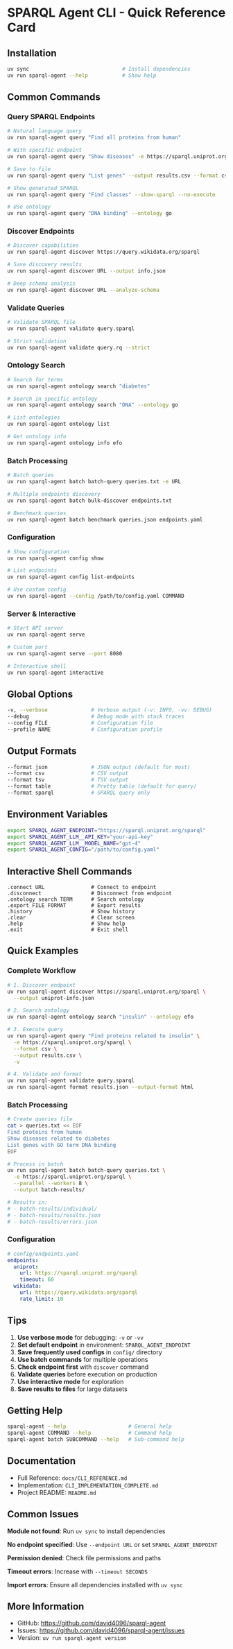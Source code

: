 # SPARQL Agent CLI - Quick Reference Card

## Installation

```bash
uv sync                              # Install dependencies
uv run sparql-agent --help           # Show help
```

## Common Commands

### Query SPARQL Endpoints

```bash
# Natural language query
uv run sparql-agent query "Find all proteins from human"

# With specific endpoint
uv run sparql-agent query "Show diseases" -e https://sparql.uniprot.org/sparql

# Save to file
uv run sparql-agent query "List genes" --output results.csv --format csv

# Show generated SPARQL
uv run sparql-agent query "Find classes" --show-sparql --no-execute

# Use ontology
uv run sparql-agent query "DNA binding" --ontology go
```

### Discover Endpoints

```bash
# Discover capabilities
uv run sparql-agent discover https://query.wikidata.org/sparql

# Save discovery results
uv run sparql-agent discover URL --output info.json

# Deep schema analysis
uv run sparql-agent discover URL --analyze-schema
```

### Validate Queries

```bash
# Validate SPARQL file
uv run sparql-agent validate query.sparql

# Strict validation
uv run sparql-agent validate query.rq --strict
```

### Ontology Search

```bash
# Search for terms
uv run sparql-agent ontology search "diabetes"

# Search in specific ontology
uv run sparql-agent ontology search "DNA" --ontology go

# List ontologies
uv run sparql-agent ontology list

# Get ontology info
uv run sparql-agent ontology info efo
```

### Batch Processing

```bash
# Batch queries
uv run sparql-agent batch batch-query queries.txt -e URL

# Multiple endpoints discovery
uv run sparql-agent batch bulk-discover endpoints.txt

# Benchmark queries
uv run sparql-agent batch benchmark queries.json endpoints.yaml
```

### Configuration

```bash
# Show configuration
uv run sparql-agent config show

# List endpoints
uv run sparql-agent config list-endpoints

# Use custom config
uv run sparql-agent --config /path/to/config.yaml COMMAND
```

### Server & Interactive

```bash
# Start API server
uv run sparql-agent serve

# Custom port
uv run sparql-agent serve --port 8080

# Interactive shell
uv run sparql-agent interactive
```

## Global Options

```bash
-v, --verbose              # Verbose output (-v: INFO, -vv: DEBUG)
--debug                    # Debug mode with stack traces
--config FILE              # Configuration file
--profile NAME             # Configuration profile
```

## Output Formats

```bash
--format json              # JSON output (default for most)
--format csv               # CSV output
--format tsv               # TSV output
--format table             # Pretty table (default for query)
--format sparql            # SPARQL query only
```

## Environment Variables

```bash
export SPARQL_AGENT_ENDPOINT="https://sparql.uniprot.org/sparql"
export SPARQL_AGENT_LLM__API_KEY="your-api-key"
export SPARQL_AGENT_LLM__MODEL_NAME="gpt-4"
export SPARQL_AGENT_CONFIG="/path/to/config.yaml"
```

## Interactive Shell Commands

```
.connect URL               # Connect to endpoint
.disconnect                # Disconnect from endpoint
.ontology search TERM      # Search ontology
.export FILE FORMAT        # Export results
.history                   # Show history
.clear                     # Clear screen
.help                      # Show help
.exit                      # Exit shell
```

## Quick Examples

### Complete Workflow

```bash
# 1. Discover endpoint
uv run sparql-agent discover https://sparql.uniprot.org/sparql \
  --output uniprot-info.json

# 2. Search ontology
uv run sparql-agent ontology search "insulin" --ontology efo

# 3. Execute query
uv run sparql-agent query "Find proteins related to insulin" \
  -e https://sparql.uniprot.org/sparql \
  --format csv \
  --output results.csv \
  -v

# 4. Validate and format
uv run sparql-agent validate query.sparql
uv run sparql-agent format results.json --output-format html
```

### Batch Processing

```bash
# Create queries file
cat > queries.txt << EOF
Find proteins from human
Show diseases related to diabetes
List genes with GO term DNA binding
EOF

# Process in batch
uv run sparql-agent batch batch-query queries.txt \
  -e https://sparql.uniprot.org/sparql \
  --parallel --workers 8 \
  --output batch-results/

# Results in:
# - batch-results/individual/
# - batch-results/results.json
# - batch-results/errors.json
```

### Configuration

```yaml
# config/endpoints.yaml
endpoints:
  uniprot:
    url: https://sparql.uniprot.org/sparql
    timeout: 60
  wikidata:
    url: https://query.wikidata.org/sparql
    rate_limit: 10
```

## Tips

1. **Use verbose mode** for debugging: `-v` or `-vv`
2. **Set default endpoint** in environment: `SPARQL_AGENT_ENDPOINT`
3. **Save frequently used configs** in `config/` directory
4. **Use batch commands** for multiple operations
5. **Check endpoint first** with `discover` command
6. **Validate queries** before execution on production
7. **Use interactive mode** for exploration
8. **Save results to files** for large datasets

## Getting Help

```bash
sparql-agent --help                    # General help
sparql-agent COMMAND --help            # Command help
sparql-agent batch SUBCOMMAND --help   # Sub-command help
```

## Documentation

- Full Reference: `docs/CLI_REFERENCE.md`
- Implementation: `CLI_IMPLEMENTATION_COMPLETE.md`
- Project README: `README.md`

## Common Issues

**Module not found**: Run `uv sync` to install dependencies

**No endpoint specified**: Use `--endpoint URL` or set `SPARQL_AGENT_ENDPOINT`

**Permission denied**: Check file permissions and paths

**Timeout errors**: Increase with `--timeout SECONDS`

**Import errors**: Ensure all dependencies installed with `uv sync`

## More Information

- GitHub: https://github.com/david4096/sparql-agent
- Issues: https://github.com/david4096/sparql-agent/issues
- Version: `uv run sparql-agent version`
